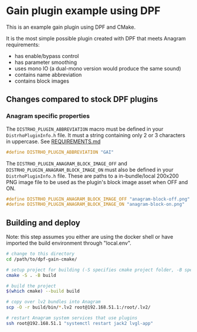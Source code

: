 # Gain plugin example using DPF

This is an example gain plugin using DPF and CMake.

It is the most simple possible plugin created with DPF that meets Anagram requirements:
 - has enable/bypass control
 - has parameter smoothing
 - uses mono IO (a dual-mono version would produce the same sound)
 - contains name abbreviation
 - contains block images

## Changes compared to stock DPF plugins

### Anagram specific properties

The `DISTRHO_PLUGIN_ABBREVIATION` macro must be defined in your `DistrhoPluginInfo.h` file.
It must a string containing only 2 or 3 characters in uppercase.
See [REQUIREMENTS.md](https://github.com/Darkglass-Electronics/Plugin-Dev-Setup/blob/main/REQUIREMENTS.md)

```C
#define DISTRHO_PLUGIN_ABBREVIATION "GAI"
```

The `DISTRHO_PLUGIN_ANAGRAM_BLOCK_IMAGE_OFF` and `DISTRHO_PLUGIN_ANAGRAM_BLOCK_IMAGE_ON` must also be defined in your `DistrhoPluginInfo.h` file.
These are paths to a in-bundle/local 200x200 PNG image file to be used as the plugin's block image asset when OFF and ON.

```C
#define DISTRHO_PLUGIN_ANAGRAM_BLOCK_IMAGE_OFF "anagram-block-off.png"
#define DISTRHO_PLUGIN_ANAGRAM_BLOCK_IMAGE_ON "anagram-block-on.png"
```

## Building and deploy

Note: this step assumes you either are using the docker shell or have imported the build environment through "local.env".

```sh
# change to this directory
cd /path/to/dpf-gain-cmake/

# setup project for building (-S specifies cmake project folder, -B specifies build output folder)
cmake -S . -B build

# build the project
$(which cmake) --build build

# copy over lv2 bundles into Anagram
scp -O -r build/bin/*.lv2 root@192.168.51.1:/root/.lv2/

# restart Anagram system services that use plugins
ssh root@192.168.51.1 "systemctl restart jack2 lvgl-app"
```
